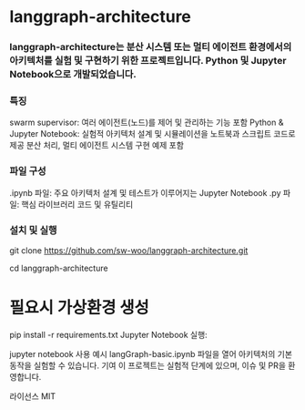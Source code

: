 # langgraph-architecture
### langgraph-architecture는 분산 시스템 또는 멀티 에이전트 환경에서의 아키텍처를 실험 및 구현하기 위한 프로젝트입니다. Python 및 Jupyter Notebook으로 개발되었습니다.

### 특징
swarm supervisor: 여러 에이전트(노드)를 제어 및 관리하는 기능 포함
Python & Jupyter Notebook: 실험적 아키텍처 설계 및 시뮬레이션을 노트북과 스크립트 코드로 제공
분산 처리, 멀티 에이전트 시스템 구현 예제 포함
### 파일 구성
.ipynb 파일: 주요 아키텍처 설계 및 테스트가 이루어지는 Jupyter Notebook
.py 파일: 핵심 라이브러리 코드 및 유틸리티
### 설치 및 실행
git clone https://github.com/sw-woo/langgraph-architecture.git 

cd langgraph-architecture
# 필요시 가상환경 생성
pip install -r requirements.txt
Jupyter Notebook 실행:

jupyter notebook
사용 예시
langGraph-basic.ipynb 파일을 열어 아키텍처의 기본 동작을 실험할 수 있습니다.
기여
이 프로젝트는 실험적 단계에 있으며, 이슈 및 PR을 환영합니다.

라이선스
MIT
